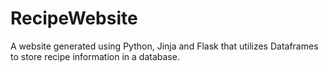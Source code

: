 # RecipeWebsite
A website generated using Python, Jinja and Flask that utilizes Dataframes to store recipe information in a database.
